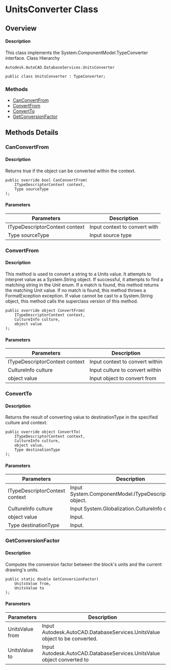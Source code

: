 # UnitsConverter Class

## Overview

#### Description
This class implements the System.ComponentModel.TypeConverter interface.
Class Hierarchy
```text
Autodesk.AutoCAD.DatabaseServices.UnitsConverter
```

```text
public class UnitsConverter : TypeConverter;
```

### Methods

- [CanConvertFrom](#canconvertfrom)
- [ConvertFrom](#convertfrom)
- [ConvertTo](#convertto)
- [GetConversionFactor](#getconversionfactor)


## Methods Details

### CanConvertFrom

#### Description
Returns true if the object can be converted within the context.
```text
public override bool CanConvertFrom(
    ITypeDescriptorContext context, 
    Type sourceType
);
```

#### Parameters
| Parameters | Description |
| --- | --- |
| ITypeDescriptorContext context | Input context to convert with |
| Type sourceType | Input source type |

### ConvertFrom

#### Description
This method is used to convert a string to a Units value. It attempts to interpret value as a System.String object. If successful, it attempts to find a matching string in the Unit enum. If a match is found, this method returns the matching Unit value. If no match is found, this method throws a FormatException exception. If value cannot be cast to a System.String object, this method calls the superclass version of this method.
```text
public override object ConvertFrom(
    ITypeDescriptorContext context, 
    CultureInfo culture, 
    object value
);
```

#### Parameters
| Parameters | Description |
| --- | --- |
| ITypeDescriptorContext context | Input context to convert within |
| CultureInfo culture | Input culture to convert within |
| object value | Input object to convert from |

### ConvertTo

#### Description
Returns the result of converting value to destinationType in the specified culture and context.
```text
public override object ConvertTo(
    ITypeDescriptorContext context, 
    CultureInfo culture, 
    object value, 
    Type destinationType
);
```

#### Parameters
| Parameters | Description |
| --- | --- |
| ITypeDescriptorContext context | Input System.ComponentModel.ITypeDescriptorContext object. |
| CultureInfo culture | Input System.Globalization.CultureInfo object. |
| object value | Input. |
| Type destinationType | Input. |

### GetConversionFactor

#### Description
Computes the conversion factor between the block's units and the current drawing's units.
```text
public static double GetConversionFactor(
    UnitsValue from, 
    UnitsValue to
);
```

#### Parameters
| Parameters | Description |
| --- | --- |
| UnitsValue from | Input Autodesk.AutoCAD.DatabaseServices.UnitsValue object to be converted. |
| UnitsValue to | Input Autodesk.AutoCAD.DatabaseServices.UnitsValue object converted to |
